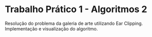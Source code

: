 # Trabalho Prático 1 - Algoritmos 2

Resolução do problema da galeria de arte utilizando Ear Clipping. Implementação e visualização do algoritmo. 
